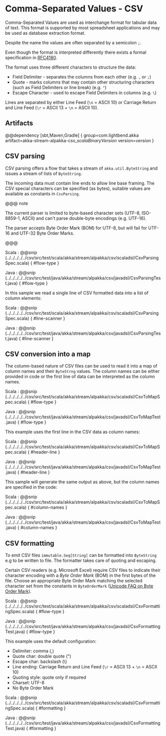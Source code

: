# Comma-Separated Values - CSV

Comma-Separated Values are used as interchange format for tabular data
of text. This format is supported by most spreadsheet applications and may
be used as database extraction format.

Despite the name the values are often separated by a semicolon `;`.

Even though the format is interpreted differently there exists a formal specification in [RFC4180](https://tools.ietf.org/html/rfc4180).

The format uses three different characters to structure the data:

* Field Delimiter - separates the columns from each other (e.g. `,` or `;`)
* Quote - marks columns that may contain other structuring characters (such as Field Delimiters or line break) (e.g. `"`)
* Escape Character - used to escape Field Delimiters in columns (e.g. `\`)

Lines are separated by either Line Feed (`\n` = ASCII 10) or Carriage Return and Line Feed (`\r` = ASCII 13 + `\n` = ASCII 10).


## Artifacts

@@dependency [sbt,Maven,Gradle] {
  group=com.lightbend.akka
  artifact=akka-stream-alpakka-csv_$scalaBinaryVersion$
  version=$version$
}

## CSV parsing

CSV parsing offers a flow that takes a stream of `akka.util.ByteString` and issues a stream of lists of `ByteString`.

The incoming data must contain line ends to allow line base framing. The CSV special characters
can be specified (as bytes), suitable values are available as constants in `CsvParsing`.

@@@ note

The current parser is limited to byte-based character sets (UTF-8, ISO-8859-1, ASCII) and can't
parse double-byte encodings (e.g. UTF-16).

The parser accepts Byte Order Mark (BOM) for UTF-8, but will fail for UTF-16 and UTF-32
Byte Order Marks.

@@@

Scala
: @@snip (../../../../../csv/src/test/scala/akka/stream/alpakka/csv/scaladsl/CsvParsingSpec.scala) { #flow-type }

Java
: @@snip (../../../../../csv/src/test/java/akka/stream/alpakka/csv/javadsl/CsvParsingTest.java) { #flow-type }


In this sample we read a single line of CSV formatted data into a list of column elements:

Scala
: @@snip (../../../../../csv/src/test/scala/akka/stream/alpakka/csv/scaladsl/CsvParsingSpec.scala) { #line-scanner }

Java
: @@snip (../../../../../csv/src/test/java/akka/stream/alpakka/csv/javadsl/CsvParsingTest.java) { #line-scanner }

## CSV conversion into a map

The column-based nature of CSV files can be used to read it into a map of column names
and their `ByteStrng` values. The column names can be either provided in code or the first line
of data can be interpreted as the column names.

Scala
: @@snip (../../../../../csv/src/test/scala/akka/stream/alpakka/csv/scaladsl/CsvToMapSpec.scala) { #flow-type }

Java
: @@snip (../../../../../csv/src/test/java/akka/stream/alpakka/csv/javadsl/CsvToMapTest.java) { #flow-type }


This example uses the first line in the CSV data as column names:

Scala
: @@snip (../../../../../csv/src/test/scala/akka/stream/alpakka/csv/scaladsl/CsvToMapSpec.scala) { #header-line }

Java
: @@snip (../../../../../csv/src/test/java/akka/stream/alpakka/csv/javadsl/CsvToMapTest.java) { #header-line }


This sample will generate the same output as above, but the column names are specified
in the code:

Scala
: @@snip (../../../../../csv/src/test/scala/akka/stream/alpakka/csv/scaladsl/CsvToMapSpec.scala) { #column-names }

Java
: @@snip (../../../../../csv/src/test/java/akka/stream/alpakka/csv/javadsl/CsvToMapTest.java) { #column-names }

## CSV formatting

To emit CSV files ``immutable.Seq[String]`` can be formatted into ``ByteString`` e.g to be written to file.
The formatter takes care of quoting and escaping.

Certain CSV readers (e.g. Microsoft Excel) require CSV files to indicate their character encoding with a *Byte
Order Mark* (BOM) in the first bytes of the file. Choose an appropriate Byte Order Mark matching the
selected character set from the constants in `ByteOrderMark`
([Unicode FAQ on Byte Order Mark](http://www.unicode.org/faq/utf_bom.html#bom1)).


Scala
: @@snip (../../../../../csv/src/test/scala/akka/stream/alpakka/csv/scaladsl/CsvFormattingSpec.scala) { #flow-type }

Java
: @@snip (../../../../../csv/src/test/java/akka/stream/alpakka/csv/javadsl/CsvFormattingTest.java) { #flow-type }

This example uses the default configuration:

- Delimiter: comma (,)
- Quote char: double quote (")
- Escape char: backslash (\\)
- Line ending: Carriage Return and Line Feed (`\r` = ASCII 13 + `\n` = ASCII 10)
- Quoting style: quote only if required
- Charset: UTF-8
- No Byte Order Mark

Scala
: @@snip (../../../../../csv/src/test/scala/akka/stream/alpakka/csv/scaladsl/CsvFormattingSpec.scala) { #formatting }

Java
: @@snip (../../../../../csv/src/test/java/akka/stream/alpakka/csv/javadsl/CsvFormattingTest.java) { #formatting }

